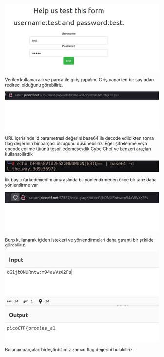 ![](../../pics/Pasted%20image%2020230629130111.png)

Verilen kullanıcı adı ve parola ile giriş yapalım. Giriş yaparken bir sayfadan redirect olduğunu görebiliriz.

![](../../pics/Pasted%20image%2020230629130201.png)

URL içerisinde id parametresi değerini base64 ile decode edildikten sonra flag değerinin bir parçası olduğunu düşünebiliriz. Eğer şifrelenme veya encode edilme türünü tespit edemeseydik CyberChef ve benzeri araçları kullanabilirdik

![](../../pics/Pasted%20image%2020230629130326.png)

İlk başta farkedemedim ama aslında bu yönlendirmeden önce bir tane daha yönlendirme var

![](../../pics/Pasted%20image%2020230629130911.png)

Burp kullanarak igiden istekleri ve yönlendirmeleri daha garanti bir şekilde görebiliriz.

![](../../pics/Pasted%20image%2020230629131035.png)

Bulunan parçaları birleştirdiğimiz zaman flag değerini bulabiliriz.
